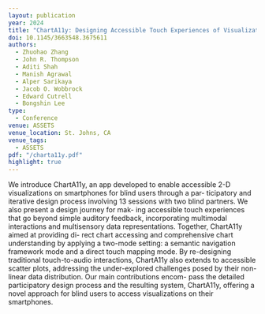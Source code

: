 ```yaml
---
layout: publication
year: 2024
title: "ChartA11y: Designing Accessible Touch Experiences of Visualizations with Blind Smartphone Users"
doi: 10.1145/3663548.3675611
authors:
  - Zhuohao Zhang
  - John R. Thompson
  - Aditi Shah
  - Manish Agrawal
  - Alper Sarikaya
  - Jacob O. Wobbrock
  - Edward Cutrell
  - Bongshin Lee
type:
  - Conference
venue: ASSETS
venue_location: St. Johns, CA
venue_tags:
  - ASSETS
pdf: "/charta11y.pdf"
highlight: true
---
```


We introduce ChartA11y, an app developed to enable accessible 2-D visualizations on smartphones for blind users through a par- ticipatory and iterative design process involving 13 sessions with two blind partners. We also present a design journey for mak- ing accessible touch experiences that go beyond simple auditory feedback, incorporating multimodal interactions and multisensory data representations. Together, ChartA11y aimed at providing di- rect chart accessing and comprehensive chart understanding by applying a two-mode setting: a semantic navigation framework mode and a direct touch mapping mode. By re-designing traditional touch-to-audio interactions, ChartA11y also extends to accessible scatter plots, addressing the under-explored challenges posed by their non-linear data distribution. Our main contributions encom- pass the detailed participatory design process and the resulting system, ChartA11y, offering a novel approach for blind users to access visualizations on their smartphones.